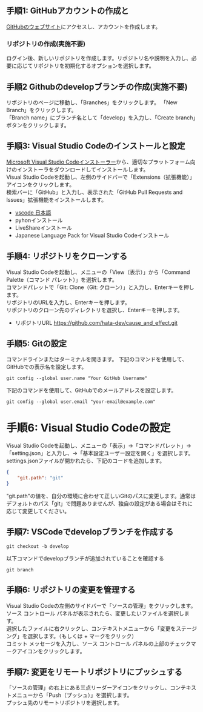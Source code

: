 

## 手順1: GitHubアカウントの作成と

[GitHubのウェブサイト](https://github.com)にアクセスし、アカウントを作成します。  

### リポジトリの作成(実施不要)
ログイン後、新しいリポジトリを作成します。リポジトリ名や説明を入力し、必要に応じてリポジトリを初期化するオプションを選択します。

## 手順2 Githubのdevelopブランチの作成(実施不要)

リポジトリのページに移動し、「Branches」をクリックします。
「New Branch」をクリックします。   
「Branch name」にブランチ名として「develop」を入力し、「Create branch」ボタンをクリックします。

## 手順3: Visual Studio Codeのインストールと設定
[Microsoft Visual Studio Codeインストーラー](https://code.visualstudio.com/Download)から、適切なプラットフォーム向けのインストーラをダウンロードしてインストールします。  
Visual Studio Codeを起動し、左側のサイドバーで「Extensions（拡張機能）」アイコンをクリックします。  
検索バーに「GitHub」と入力し、表示された「GitHub Pull Requests and Issues」拡張機能をインストールします。

- [vscode 日本語](https://www.javadrive.jp/vscode/install/index4.html)
- pyhonインストール
- LiveShareインストール
- Japanese Language Pack for Visual Studio Codeインストール

## 手順4: リポジトリをクローンする
Visual Studio Codeを起動し、メニューの「View（表示）」から「Command Palette（コマンド パレット）」を選択します。  
コマンドパレットで「Git: Clone（Git: クローン）」と入力し、Enterキーを押します。  
リポジトリのURLを入力し、Enterキーを押します。  
リポジトリのクローン先のディレクトリを選択し、Enterキーを押します。

- リポジトリURL
https://github.com/hata-dev/cause_and_effect.git

## 手順5: Gitの設定

コマンドラインまたはターミナルを開きます。
下記のコマンドを使用して、GitHubでの表示名を設定します。

```
git config --global user.name "Your GitHub Username"
```

下記のコマンドを使用して、GitHubでのメールアドレスを設定します。

```
git config --global user.email "your-email@example.com"
```

# 手順6: Visual Studio Codeの設定

Visual Studio Codeを起動し、メニューの「表示」→「コマンドパレット」→「setting.json」と入力し、→「基本設定ユーザー設定を開く」を選択します。  
settings.jsonファイルが開かれたら、下記のコードを追加します。

```json
{
    "git.path": "git"
}
```
"git.path"の値を、自分の環境に合わせて正しいGitのパスに変更します。通常はデフォルトのパス「git」で問題ありませんが、独自の設定がある場合はそれに応じて変更してください。

## 手順7: VSCodeでdevelopブランチを作成する

```
git checkout -b develop
```

以下コマンドでdevelopブランチが追加されていることを確認する
```
git branch
```


## 手順6: リポジトリの変更を管理する
Visual Studio Codeの左側のサイドバーで「ソースの管理」をクリックします。  
ソース コントロール パネルが表示されたら、変更したいファイルを選択します。  
選択したファイルに右クリックし、コンテキストメニューから「変更をステージング」を選択します。（もしくは + マークをクリック）  
コミット メッセージを入力し、ソース コントロール パネルの上部のチェックマークアイコンをクリックします。

## 手順7: 変更をリモートリポジトリにプッシュする
「ソースの管理」の右上にある三点リーダーアイコンをクリックし、コンテキストメニューから「Push（プッシュ）」を選択します。  
プッシュ先のリモートリポジトリを選択します。

